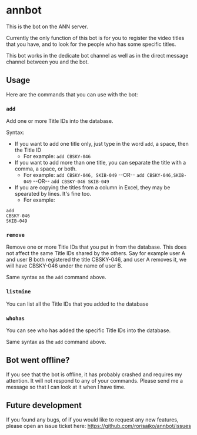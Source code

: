 # annbot
This is the bot on the ANN server.

Currently the only function of this bot is for you to register the video titles that you have, and to look for the people who has some specific titles.

This bot works in the dedicate bot channel as well as in the direct message channel between you and the bot.

## Usage

Here are the commands that you can use with the bot:

### `add`

Add one or more Title IDs into the database.

Syntax:
- If you want to add one title only, just type in the word `add`, a space, then the Title ID
	- For example: `add CBSKY-046`
- If you want to add more than one title, you can separate the title with a comma, a space, or both.
	- For example: `add CBSKY-046, SKIB-049` --OR-- `add CBSKY-046,SKIB-049` --OR-- `add CBSKY-046 SKIB-049`
- If you are copying the titles from a column in Excel, they may be spearated by lines. It's fine too.
	- For example:
```
add
CBSKY-046
SKIB-049
```
### `remove`

Remove one or more Title IDs that you put in from the database. This does not affect the same Title IDs shared by the others. Say for example user A and user B both registered the title CBSKY-046, and user A removes it, we will have CBSKY-046 under the name of user B.

Same syntax as the `add` command above.

### `listmine`

You can list all the Title IDs that you added to the database

### `whohas`

You can see who has added the specific Title IDs into the database.

Same syntax as the `add` command above.

## Bot went offline?

If you see that the bot is offline, it has probably crashed and requires my attention. It will not respond to any of your commands. Please send me a message so that I can look at it when I have time.

## Future development

If you found any bugs, of if you would like to request any new features, please open an issue ticket here:
https://github.com/rorisaiko/annbot/issues
